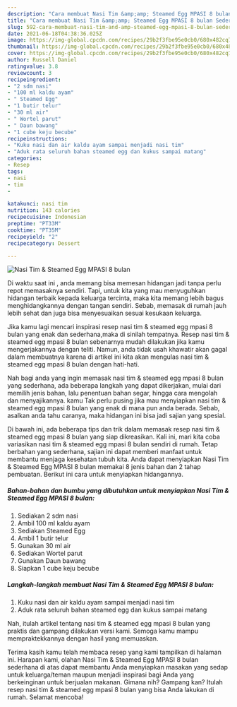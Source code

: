 ```yaml
---
description: "Cara membuat Nasi Tim &amp;amp; Steamed Egg MPASI 8 bulan Sederhana Untuk Jualan"
title: "Cara membuat Nasi Tim &amp;amp; Steamed Egg MPASI 8 bulan Sederhana Untuk Jualan"
slug: 592-cara-membuat-nasi-tim-and-amp-steamed-egg-mpasi-8-bulan-sederhana-untuk-jualan
date: 2021-06-18T04:38:36.025Z
image: https://img-global.cpcdn.com/recipes/29b2f3fbe95e0cb0/680x482cq70/nasi-tim-steamed-egg-mpasi-8-bulan-foto-resep-utama.jpg
thumbnail: https://img-global.cpcdn.com/recipes/29b2f3fbe95e0cb0/680x482cq70/nasi-tim-steamed-egg-mpasi-8-bulan-foto-resep-utama.jpg
cover: https://img-global.cpcdn.com/recipes/29b2f3fbe95e0cb0/680x482cq70/nasi-tim-steamed-egg-mpasi-8-bulan-foto-resep-utama.jpg
author: Russell Daniel
ratingvalue: 3.8
reviewcount: 3
recipeingredient:
- "2 sdm nasi"
- "100 ml kaldu ayam"
- " Steamed Egg"
- "1 butir telur"
- "30 ml air"
- " Wortel parut"
- " Daun bawang"
- "1 cube keju becube"
recipeinstructions:
- "Kuku nasi dan air kaldu ayam sampai menjadi nasi tim"
- "Aduk rata seluruh bahan steamed egg dan kukus sampai matang"
categories:
- Resep
tags:
- nasi
- tim
- 

katakunci: nasi tim  
nutrition: 143 calories
recipecuisine: Indonesian
preptime: "PT33M"
cooktime: "PT35M"
recipeyield: "2"
recipecategory: Dessert

---
```



![Nasi Tim &amp; Steamed Egg MPASI 8 bulan](https://img-global.cpcdn.com/recipes/29b2f3fbe95e0cb0/680x482cq70/nasi-tim-steamed-egg-mpasi-8-bulan-foto-resep-utama.jpg)

Di waktu  saat ini , anda memang bisa memesan hidangan jadi tanpa perlu repot memasaknya sendiri. Tapi, untuk kita yang mau menyuguhkan hidangan terbaik kepada keluarga tercinta, maka kita memang lebih bagus menghidangkannya dengan tangan sendiri. Sebab, memasak di rumah jauh lebih sehat dan juga bisa menyesuaikan sesuai kesukaan keluarga.

Jika kamu lagi mencari inspirasi resep nasi tim &amp; steamed egg mpasi 8 bulan yang enak dan sederhana,maka di sinilah tempatnya. Resep nasi tim &amp; steamed egg mpasi 8 bulan  sebenarnya mudah dilakukan jika kamu mengerjakannya dengan teliti. Namun, anda tidak usah khawatir akan gagal dalam membuatnya 
karena di artikel ini kita akan mengulas nasi tim &amp; steamed egg mpasi 8 bulan dengan hati-hati.  



Nah bagi anda yang ingin memasak nasi tim &amp; steamed egg mpasi 8 bulan yang sederhana, ada beberapa langkah yang dapat dikerjakan, mulai dari memilih jenis bahan, lalu penentuan bahan segar, hingga cara mengolah dan menyajikannya. kamu Tak perlu pusing jika mau menyiapkan nasi tim &amp; steamed egg mpasi 8 bulan yang enak di mana pun anda berada. Sebab, asalkan anda  tahu caranya, maka hidangan ini bisa jadi sajian yang spesial.

Di bawah ini, ada beberapa tips dan trik dalam memasak resep nasi tim &amp; steamed egg mpasi 8 bulan yang siap dikreasikan. Kali ini, mari kita coba variasikan nasi tim &amp; steamed egg mpasi 8 bulan sendiri di rumah. Tetap berbahan yang sederhana, sajian ini dapat memberi manfaat untuk membantu menjaga kesehatan tubuh kita. Anda dapat menyiapkan Nasi Tim &amp; Steamed Egg MPASI 8 bulan memakai 8 jenis bahan dan 2 tahap pembuatan. Berikut ini cara untuk menyiapkan hidangannya.

<!--inarticleads1-->

##### Bahan-bahan dan bumbu yang dibutuhkan untuk menyiapkan Nasi Tim &amp; Steamed Egg MPASI 8 bulan:

1. Sediakan 2 sdm nasi
1. Ambil 100 ml kaldu ayam
1. Sediakan  Steamed Egg
1. Ambil 1 butir telur
1. Gunakan 30 ml air
1. Sediakan  Wortel parut
1. Gunakan  Daun bawang
1. Siapkan 1 cube keju becube




<!--inarticleads2-->

##### Langkah-langkah membuat Nasi Tim &amp; Steamed Egg MPASI 8 bulan:

1. Kuku nasi dan air kaldu ayam sampai menjadi nasi tim
1. Aduk rata seluruh bahan steamed egg dan kukus sampai matang




Nah, itulah artikel tentang  nasi tim &amp; steamed egg mpasi 8 bulan  yang praktis dan gampang dilakukan versi kami. Semoga kamu mampu mempraktekkannya dengan hasil yang memuaskan. 

Terima kasih kamu telah membaca resep yang kami tampilkan di halaman ini. Harapan kami, olahan  Nasi Tim &amp; Steamed Egg MPASI 8 bulan sederhana di atas dapat membantu Anda menyiapkan masakan yang sedap untuk keluarga/teman maupun menjadi inspirasi bagi Anda yang berkeinginan untuk berjualan makanan. Gimana nih? Gampang kan? Itulah resep nasi tim &amp; steamed egg mpasi 8 bulan yang bisa Anda lakukan di rumah. Selamat mencoba!

